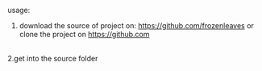  usage:
1. download the source of project on: <https://github.com/frozenleaves>
or clone the project on <https://github.com>
</br>
2.get into the source folder


